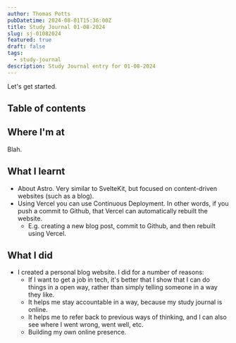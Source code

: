 ```yaml
---
author: Thomas Potts
pubDatetime: 2024-08-01T15:36:00Z
title: Study Journal 01-08-2024
slug: sj-01082024
featured: true
draft: false
tags:
  - study-journal
description: Study Journal entry for 01-08-2024
---
```


Let's get started.

## Table of contents

## Where I'm at

Blah.

## What I learnt

- About Astro. Very similar to SvelteKit, but focused on content-driven websites (such as a blog).
- Using Vercel you can use Continuous Deployment. In other words, if you push a commit to Github, that Vercel can automatically rebuilt the website.
  - E.g. creating a new blog post, commit to Github, and then rebuilt using Vercel.

## What I did

- I created a personal blog website. I did for a number of reasons:
  - If I want to get a job in tech, it's better that I show that I can do things in a open way, rather than simply telling someone in a way they like.
  - It helps me stay accountable in a way, because my study journal is online.
  - It helps me to refer back to previous ways of thinking, and I can also see where I went wrong, went well, etc.
  - Building my own online presence.
